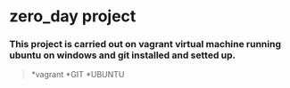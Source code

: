 # zero_day project
### This project is carried out on vagrant virtual machine running ubuntu on windows and git installed and setted up.
>*vagrant
>*GIT
>*UBUNTU
